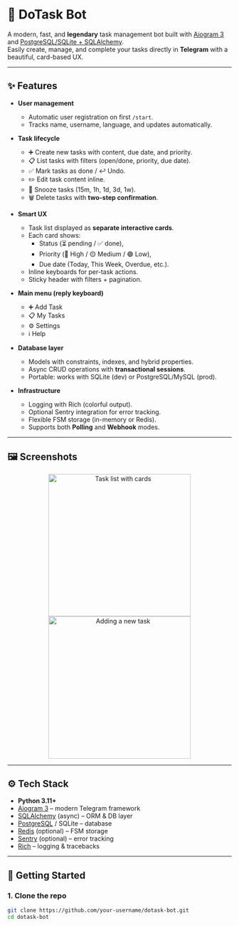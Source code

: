 # 🚀 DoTask Bot

A modern, fast, and **legendary** task management bot built with [Aiogram 3](https://docs.aiogram.dev) and [PostgreSQL/SQLite + SQLAlchemy](https://www.sqlalchemy.org).  
Easily create, manage, and complete your tasks directly in **Telegram** with a beautiful, card-based UX.  

---

## ✨ Features

- **User management**
  - Automatic user registration on first `/start`.
  - Tracks name, username, language, and updates automatically.

- **Task lifecycle**
  - ➕ Create new tasks with content, due date, and priority.
  - 📋 List tasks with filters (open/done, priority, due date).
  - ✅ Mark tasks as done / ↩️ Undo.
  - ✏️ Edit task content inline.
  - 🔁 Snooze tasks (15m, 1h, 1d, 3d, 1w).
  - 🗑 Delete tasks with **two-step confirmation**.

- **Smart UX**
  - Task list displayed as **separate interactive cards**.
  - Each card shows:
    - Status (⏳ pending / ✅ done),
    - Priority (🔴 High / 🟡 Medium / 🟢 Low),
    - Due date (Today, This Week, Overdue, etc.).
  - Inline keyboards for per-task actions.
  - Sticky header with filters + pagination.

- **Main menu (reply keyboard)**
  - ➕ Add Task  
  - 📋 My Tasks  
  - ⚙️ Settings  
  - ℹ️ Help  

- **Database layer**
  - Models with constraints, indexes, and hybrid properties.
  - Async CRUD operations with **transactional sessions**.
  - Portable: works with SQLite (dev) or PostgreSQL/MySQL (prod).

- **Infrastructure**
  - Logging with Rich (colorful output).
  - Optional Sentry integration for error tracking.
  - Flexible FSM storage (in-memory or Redis).
  - Supports both **Polling** and **Webhook** modes.

---

## 🖼 Screenshots

<p align="center">
  <img src="docs/screenshot_list.png" width="320" alt="Task list with cards" />
  <img src="docs/screenshot_add.png" width="320" alt="Adding a new task" />
</p>

---

## ⚙️ Tech Stack

- **Python 3.11+**
- [Aiogram 3](https://aiogram.dev) – modern Telegram framework
- [SQLAlchemy](https://www.sqlalchemy.org) (async) – ORM & DB layer
- [PostgreSQL](https://www.postgresql.org) / SQLite – database
- [Redis](https://redis.io) (optional) – FSM storage
- [Sentry](https://sentry.io) (optional) – error tracking
- [Rich](https://github.com/Textualize/rich) – logging & tracebacks

---

## 🚀 Getting Started

### 1. Clone the repo
```bash
git clone https://github.com/your-username/dotask-bot.git
cd dotask-bot
